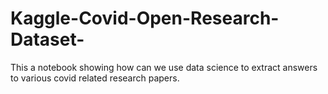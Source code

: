 # Kaggle-Covid-Open-Research-Dataset-
This a notebook showing how can we use data science to extract answers to various covid related research papers. 
